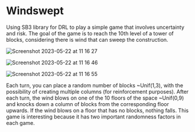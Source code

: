 # Windswept

Using SB3 library for DRL to play a simple game that involves uncertainty and risk. The goal of the game is to reach the 10th level of a tower of blocks, considering there is wind that can sweep the construction.

![Screenshot 2023-05-22 at 11 16 27](https://github.com/mateosi98/Windswept/assets/51299251/8e42a7bc-8f4f-4bcc-8db4-b13fa52fe41b)

![Screenshot 2023-05-22 at 11 16 46](https://github.com/mateosi98/Windswept/assets/51299251/d6810688-d30e-4964-be66-14942c6b6f14)

![Screenshot 2023-05-22 at 11 16 55](https://github.com/mateosi98/Windswept/assets/51299251/94e599bf-e095-4c8f-937f-74ca2bd81c8d)


Each turn, you can place a random number of blocks ~Unif(1,3), with the possibility of creating multiple columns (for reinforcement purposes). After each turn, the wind blows on one of the 10 floors of the space ~Unif(0,9) and knocks down a column of blocks from the corresponding floor upwards. If the wind blows on a floor that has no blocks, nothing falls. This game is interesting because it has two important randomness factors in each game. 
